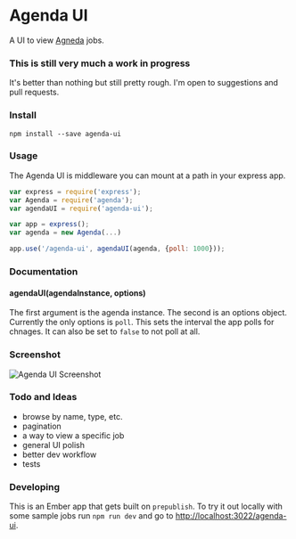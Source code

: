 # Agenda UI

A UI to view [Agneda](https://github.com/rschmukler/agenda) jobs.

### This is still very much a work in progress
It's better than nothing but still pretty rough. I'm open to suggestions and pull requests.

### Install
```
npm install --save agenda-ui
```

### Usage
The Agenda UI is middleware you can mount at a path in your express app.
```js
var express = require('express');
var Agenda = require('agenda');
var agendaUI = require('agenda-ui');

var app = express();
var agenda = new Agenda(...)

app.use('/agenda-ui', agendaUI(agenda, {poll: 1000}));
```

### Documentation
#### agendaUI(agendaInstance, options)
The first argument is the agenda instance. The second is an options object. Currently the only options is `poll`. This sets the interval the app polls for chnages. It can also be set to `false` to not poll at all.


### Screenshot
![Agenda UI Screenshot](https://raw.githubusercontent.com/moudy/agenda-ui/screenshot/agenda-ui-screenshot.png)

### Todo and Ideas
- browse by name, type, etc.
- pagination
- a way to view a specific job
- general UI polish
- better dev workflow
- tests


### Developing
This is an Ember app that gets built on `prepublish`. To try it out locally with some sample jobs run `npm run dev` and go to [http://localhost:3022/agenda-ui](http://localhost:3022/agenda-ui).
